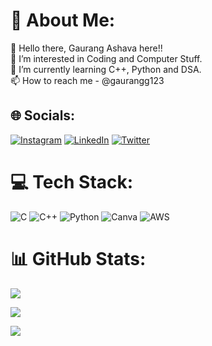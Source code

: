 # 💫 About Me:
👋 Hello there, Gaurang Ashava here!!<br>👀 I’m interested in Coding and Computer Stuff.<br>🌱 I’m currently learning C++, Python and DSA.<br>📫 How to reach me - @gaurangg123


## 🌐 Socials:
[![Instagram](https://img.shields.io/badge/Instagram-%23E4405F.svg?logo=Instagram&logoColor=white)](https://instagram.com/gaurangg__) [![LinkedIn](https://img.shields.io/badge/LinkedIn-%230077B5.svg?logo=linkedin&logoColor=white)](https://linkedin.com/in/GaurangAshava) [![Twitter](https://img.shields.io/badge/Twitter-%231DA1F2.svg?logo=Twitter&logoColor=white)](https://twitter.com/AshavaGaurang) 

# 💻 Tech Stack:
![C](https://img.shields.io/badge/c-%2300599C.svg?style=for-the-badge&logo=c&logoColor=white) 
![C++](https://img.shields.io/badge/c++-%2300599C.svg?style=for-the-badge&logo=c%2B%2B&logoColor=white) 
![Python](https://img.shields.io/badge/python-3670A0?style=for-the-badge&logo=python&logoColor=ffdd54) ![Canva](https://img.shields.io/badge/Canva-%2300C4CC.svg?style=for-the-badge&logo=Canva&logoColor=white) ![AWS](https://img.shields.io/badge/AWS-%23FF9900.svg?style=for-the-badge&logo=amazon-aws&logoColor=white) 

# 📊 GitHub Stats:

![](https://github-readme-stats.vercel.app/api?username=gaurangg123&theme=merko&hide_border=false&include_all_commits=false&count_private=false)<br/>

![](https://github-readme-streak-stats.herokuapp.com/?user=gaurangg123&theme=merko&hide_border=false)<br/>

![](https://github-readme-stats.vercel.app/api/top-langs/?username=gaurangg123&theme=merko&hide_border=false&include_all_commits=false&count_private=false&layout=compact)
